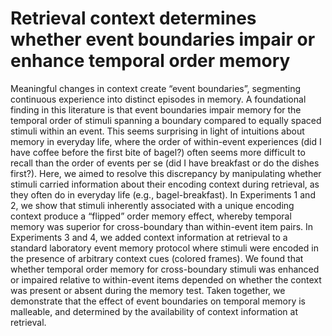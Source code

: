 # Retrieval context determines whether event boundaries impair or enhance temporal order memory

Meaningful changes in context create “event boundaries”, segmenting continuous experience into distinct episodes in memory. A foundational finding in this literature is that event boundaries impair memory for the temporal order of stimuli spanning a boundary compared to equally spaced stimuli within an event. This seems surprising in light of intuitions about memory in everyday life, where the order of within-event experiences (did I have coffee before the first bite of bagel?) often seems more difficult to recall than the order of events per se (did I have breakfast or do the dishes first?). Here, we aimed to resolve this discrepancy by manipulating whether stimuli carried information about their encoding context during retrieval, as they often do in everyday life (e.g., bagel-breakfast). In Experiments 1 and 2, we show that stimuli inherently associated with a unique encoding context produce a “flipped” order memory effect, whereby temporal memory was superior for cross-boundary than within-event item pairs. In Experiments 3 and 4, we added context information at retrieval to a standard laboratory event memory protocol where stimuli were encoded in the presence of arbitrary context cues (colored frames). We found that whether temporal order memory for cross-boundary stimuli was enhanced or impaired relative to within-event items depended on whether the context was present or absent during the memory test. Taken together, we demonstrate that the effect of event boundaries on temporal memory is malleable, and determined by the availability of context information at retrieval.
